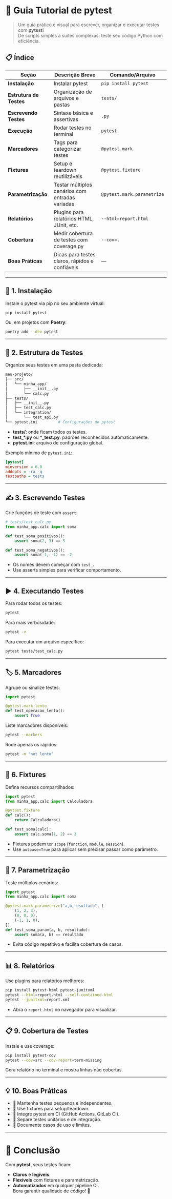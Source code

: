 # 🚀 Guia Tutorial de pytest

> Um guia prático e visual para escrever, organizar e executar testes com **pytest**!  
> De scripts simples a suítes complexas: teste seu código Python com eficiência.

## 📋 Índice

| Seção                 | Descrição Breve                                          | Comando/Arquivo           |
|-----------------------|----------------------------------------------------------|---------------------------|
| **Instalação**        | Instalar pytest                                          | `pip install pytest`      |
| **Estrutura de Testes** | Organização de arquivos e pastas                       | `tests/`                  |
| **Escrevendo Testes** | Sintaxe básica e assertivas                              | `.py`                     |
| **Execução**          | Rodar testes no terminal                                  | `pytest`                  |
| **Marcadores**        | Tags para categorizar testes                              | `@pytest.mark`            |
| **Fixtures**          | Setup e teardown reutilizáveis                            | `@pytest.fixture`         |
| **Parametrização**    | Testar múltiplos cenários com entradas variadas          | `@pytest.mark.parametrize`|
| **Relatórios**        | Plugins para relatórios HTML, JUnit, etc.                 | `--html=report.html`      |
| **Cobertura**         | Medir cobertura de testes com coverage.py                 | `--cov=.`                 |
| **Boas Práticas**     | Dicas para testes claros, rápidos e confiáveis            | —                         |

---

## 🔧 1. Instalação

Instale o pytest via pip no seu ambiente virtual:
```bash
pip install pytest
```
Ou, em projetos com **Poetry**:
```bash
poetry add --dev pytest
```  

---

## 📁 2. Estrutura de Testes

Organize seus testes em uma pasta dedicada:
```bash
meu-projeto/
├── src/
│   └── minha_app/
│       ├── __init__.py
│       └── calc.py
├── tests/
│   ├── __init__.py
│   ├── test_calc.py
│   └── integration/
│       └── test_api.py
└── pytest.ini         # Configurações do pytest
```
- **tests/**: onde ficam todos os testes.  
- **test_*.py** ou ***_test.py**: padrões reconhecidos automaticamente.  
- **pytest.ini**: arquivo de configuração global.

Exemplo mínimo de `pytest.ini`:
```ini
[pytest]
minversion = 6.0
addopts = -ra -q
testpaths = tests
```

---

## ✍️ 3. Escrevendo Testes

Crie funções de teste com `assert`:
```python
# tests/test_calc.py
from minha_app.calc import soma

def test_soma_positivos():
    assert soma(2, 3) == 5

def test_soma_negativos():
    assert soma(-1, -1) == -2
```
- Os nomes devem começar com `test_`.  
- Use asserts simples para verificar comportamento.

---

## ▶️ 4. Executando Testes

Para rodar todos os testes:
```bash
pytest
```
Para mais verbosidade:
```bash
pytest -v
```
Para executar um arquivo específico:
```bash
pytest tests/test_calc.py
```

---

## 🏷️ 5. Marcadores

Agrupe ou sinalize testes:
```python
import pytest

@pytest.mark.lento
def test_operacao_lenta():
    assert True
```
Liste marcadores disponíveis:
```bash
pytest --markers
```
Rode apenas os rápidos:
```bash
pytest -m "not lento"
```

---

## 🔧 6. Fixtures

Defina recursos compartilhados:
```python
import pytest
from minha_app.calc import Calculadora

@pytest.fixture
def calc():
    return Calculadora()

def test_soma(calc):
    assert calc.soma(1, 2) == 3
```
- Fixtures podem ter `scope` (`function`, `module`, `session`).  
- Use `autouse=True` para aplicar sem precisar passar como parâmetro.

---

## 🔄 7. Parametrização

Teste múltiplos cenários:
```python
import pytest
from minha_app.calc import soma

@pytest.mark.parametrize("a,b,resultado", [
    (1, 2, 3),
    (0, 0, 0),
    (-1, 1, 0),
])
def test_soma_param(a, b, resultado):
    assert soma(a, b) == resultado
```
- Evita código repetitivo e facilita cobertura de casos.

---

## 📊 8. Relatórios

Use plugins para relatórios melhores:
```bash
pip install pytest-html pytest-junitxml
pytest --html=report.html --self-contained-html
pytest --junitxml=report.xml
```
- Abra o `report.html` no navegador para visualizar.

---

## 📋 9. Cobertura de Testes

Instale e use coverage:
```bash
pip install pytest-cov
pytest --cov=src --cov-report=term-missing
```
Gera relatório no terminal e mostra linhas não cobertas.

---

## 💡 10. Boas Práticas

- 🧹 Mantenha testes pequenos e independentes.  
- 🔄 Use fixtures para setup/teardown.  
- 🚀 Integre pytest em CI (GitHub Actions, GitLab CI).  
- 📁 Separe testes unitários e de integração.  
- 📝 Documente casos de uso e limites.  

---

# 🏁 Conclusão

Com **pytest**, seus testes ficam:
- **Claros** e **legíveis**.  
- **Flexíveis** com fixtures e parametrização.  
- **Automatizados** em qualquer pipeline CI.  
Bora garantir qualidade de código! 🎉
